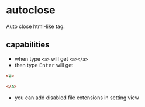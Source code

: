 # autoclose
Auto close html-like tag.

## capabilities
  * when type `<a>` will get `<a></a>`
  * then type <kbd>Enter</kbd> will get
  ```html
  <a>
  
  </a>
  ```
  * you can add disabled file extensions in setting view
